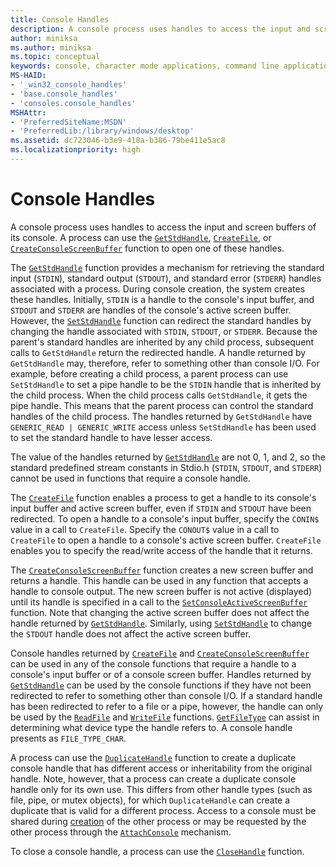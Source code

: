 ```yaml
---
title: Console Handles
description: A console process uses handles to access the input and screen buffers of its console, including the GetStdHandle, CreateFile, or CreateConsoleScreenBuffer functions.
author: miniksa
ms.author: miniksa
ms.topic: conceptual
keywords: console, character mode applications, command line applications, terminal applications, console api
MS-HAID:
- '_win32_console_handles'
- 'base.console_handles'
- 'consoles.console_handles'
MSHAttr:
- 'PreferredSiteName:MSDN'
- 'PreferredLib:/library/windows/desktop'
ms.assetid: dc723046-b3e9-418a-b386-79be411e5ac8
ms.localizationpriority: high
---
```


# Console Handles

A console process uses handles to access the input and screen buffers of its console. A process can use the [`GetStdHandle`](getstdhandle.md), [`CreateFile`](https://msdn.microsoft.com/library/windows/desktop/aa363858), or [`CreateConsoleScreenBuffer`](createconsolescreenbuffer.md) function to open one of these handles.

The [`GetStdHandle`](getstdhandle.md) function provides a mechanism for retrieving the standard input (`STDIN`), standard output (`STDOUT`), and standard error (`STDERR`) handles associated with a process. During console creation, the system creates these handles. Initially, `STDIN` is a handle to the console's input buffer, and `STDOUT` and `STDERR` are handles of the console's active screen buffer. However, the [`SetStdHandle`](setstdhandle.md) function can redirect the standard handles by changing the handle associated with `STDIN`, `STDOUT`, or `STDERR`. Because the parent's standard handles are inherited by any child process, subsequent calls to `GetStdHandle` return the redirected handle. A handle returned by `GetStdHandle` may, therefore, refer to something other than console I/O. For example, before creating a child process, a parent process can use `SetStdHandle` to set a pipe handle to be the `STDIN` handle that is inherited by the child process. When the child process calls `GetStdHandle`, it gets the pipe handle. This means that the parent process can control the standard handles of the child process. The handles returned by `GetStdHandle` have `GENERIC_READ | GENERIC_WRITE` access unless `SetStdHandle` has been used to set the standard handle to have lesser access.

The value of the handles returned by [`GetStdHandle`](getstdhandle.md) are not 0, 1, and 2, so the standard predefined stream constants in Stdio.h (`STDIN`, `STDOUT`, and `STDERR`) cannot be used in functions that require a console handle.

The [`CreateFile`](https://msdn.microsoft.com/library/windows/desktop/aa363858) function enables a process to get a handle to its console's input buffer and active screen buffer, even if `STDIN` and `STDOUT` have been redirected. To open a handle to a console's input buffer, specify the `CONIN$` value in a call to `CreateFile`. Specify the `CONOUT$` value in a call to `CreateFile` to open a handle to a console's active screen buffer. `CreateFile` enables you to specify the read/write access of the handle that it returns.

The [`CreateConsoleScreenBuffer`](createconsolescreenbuffer.md) function creates a new screen buffer and returns a handle. This handle can be used in any function that accepts a handle to console output. The new screen buffer is not active (displayed) until its handle is specified in a call to the [`SetConsoleActiveScreenBuffer`](setconsoleactivescreenbuffer.md) function. Note that changing the active screen buffer does not affect the handle returned by [`GetStdHandle`](getstdhandle.md). Similarly, using [`SetStdHandle`](setstdhandle.md) to change the `STDOUT` handle does not affect the active screen buffer.

Console handles returned by [`CreateFile`](https://msdn.microsoft.com/library/windows/desktop/aa363858) and [`CreateConsoleScreenBuffer`](createconsolescreenbuffer.md) can be used in any of the console functions that require a handle to a console's input buffer or of a console screen buffer. Handles returned by [`GetStdHandle`](getstdhandle.md) can be used by the console functions if they have not been redirected to refer to something other than console I/O. If a standard handle has been redirected to refer to a file or a pipe, however, the handle can only be used by the [`ReadFile`](https://msdn.microsoft.com/library/windows/desktop/aa365467) and [`WriteFile`](https://msdn.microsoft.com/library/windows/desktop/aa365747) functions. [`GetFileType`](https://docs.microsoft.com/windows/win32/api/fileapi/nf-fileapi-getfiletype) can assist in determining what device type the handle refers to. A console handle presents as `FILE_TYPE_CHAR`.

A process can use the [`DuplicateHandle`](https://msdn.microsoft.com/library/windows/desktop/ms724251) function to create a duplicate console handle that has different access or inheritability from the original handle. Note, however, that a process can create a duplicate console handle only for its own use. This differs from other handle types (such as file, pipe, or mutex objects), for which `DuplicateHandle` can create a duplicate that is valid for a different process.
Access to a console must be shared during [creation](creation-of-a-console.md) of the other process or may be requested by the other process through the [`AttachConsole`](attachconsole.md) mechanism.

To close a console handle, a process can use the [`CloseHandle`](https://msdn.microsoft.com/library/windows/desktop/ms724211) function.
